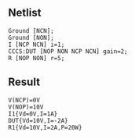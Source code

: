 ## Netlist

```text
Ground [NCN];
Ground [NON];
I [NCP NCN] i=1;
CCCS:DUT [NOP NON NCP NCN] gain=2;
R [NOP NON] r=5;
```

## Result

```text
V(NCP)=0V
V(NOP)=10V
I1{Vd=0V,I=1A}
DUT{Vd=10V,I=-2A}
R1{Vd=10V,I=2A,P=20W}
```
